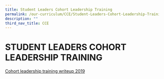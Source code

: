 ```yaml
---
title: Student Leaders Cohort Leadership Training
permalink: /our-curriculum/CCE/Student-Leaders-Cohort-Leadership-Training/
description: ""
third_nav_title: CCE
---
```


# STUDENT LEADERS COHORT LEADERSHIP TRAINING

[Cohort leadership training writeup 2019](/files/Our%20Curriculum/CCE/Cohort%20leadership%20training%20writeup%202019.pdf)
